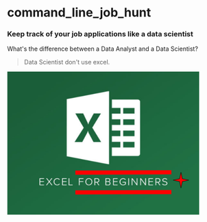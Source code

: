 # command_line_job_hunt
### Keep track of your job applications like a data scientist

What's the difference between a Data Analyst and a Data Scientist?
> Data Scientist don't use excel.


![for_beginners](imgs/for_beginners.png)
